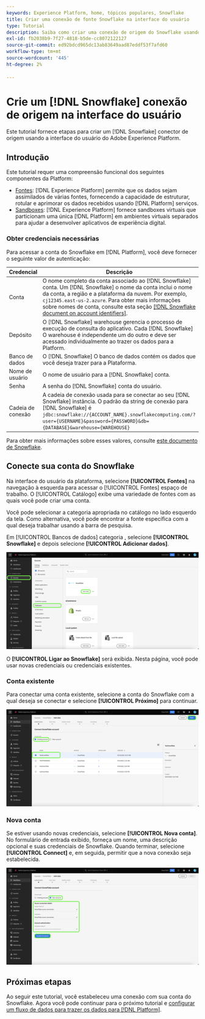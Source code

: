```yaml
---
keywords: Experience Platform, home, tópicos populares, Snowflake
title: Criar uma conexão de fonte Snowflake na interface do usuário
type: Tutorial
description: Saiba como criar uma conexão de origem do Snowflake usando a interface do usuário do Adobe Experience Platform.
exl-id: fb2038b9-7f27-4818-b5de-cc8072122127
source-git-commit: ed92bdcd965dc13ab83649aad87eddf53f7afd60
workflow-type: tm+mt
source-wordcount: '445'
ht-degree: 2%

---
```


# Crie um [!DNL Snowflake] conexão de origem na interface do usuário

Este tutorial fornece etapas para criar um [!DNL Snowflake] conector de origem usando a interface do usuário do Adobe Experience Platform.

## Introdução

Este tutorial requer uma compreensão funcional dos seguintes componentes da Platform:

* [Fontes](../../../../home.md): [!DNL Experience Platform] permite que os dados sejam assimilados de várias fontes, fornecendo a capacidade de estruturar, rotular e aprimorar os dados recebidos usando [!DNL Platform] serviços.
* [Sandboxes](../../../../../sandboxes/home.md): [!DNL Experience Platform] fornece sandboxes virtuais que particionam uma única [!DNL Platform] em ambientes virtuais separados para ajudar a desenvolver aplicativos de experiência digital.

### Obter credenciais necessárias

Para acessar a conta do Snowflake em [!DNL Platform], você deve fornecer o seguinte valor de autenticação:

| Credencial | Descrição |
| ---------- | ----------- |
| Conta | O nome completo da conta associado ao [!DNL Snowflake] conta. Um [!DNL Snowflake] o nome da conta inclui o nome da conta, a região e a plataforma da nuvem. Por exemplo, `cj12345.east-us-2.azure`. Para obter mais informações sobre nomes de conta, consulte esta seção [[!DNL Snowflake document on account identifiers]](https://docs.snowflake.com/en/user-guide/admin-account-identifier.html). |
| Depósito | O [!DNL Snowflake] warehouse gerencia o processo de execução de consulta do aplicativo. Cada [!DNL Snowflake] O warehouse é independente um do outro e deve ser acessado individualmente ao trazer os dados para a Platform. |
| Banco de dados | O [!DNL Snowflake] O banco de dados contém os dados que você deseja trazer para a Plataforma. |
| Nome de usuário | O nome de usuário para a [!DNL Snowflake] conta. |
| Senha | A senha do [!DNL Snowflake] conta do usuário. |
| Cadeia de conexão | A cadeia de conexão usada para se conectar ao seu [!DNL Snowflake] instância. O padrão da string de conexão para [!DNL Snowflake] é `jdbc:snowflake://{ACCOUNT_NAME}.snowflakecomputing.com/?user={USERNAME}&password={PASSWORD}&db={DATABASE}&warehouse={WAREHOUSE}` |

Para obter mais informações sobre esses valores, consulte [este documento de Snowflake](https://docs.snowflake.com/en/user-guide/key-pair-auth.html).

## Conecte sua conta do Snowflake

Na interface do usuário da plataforma, selecione **[!UICONTROL Fontes]** na navegação à esquerda para acessar o [!UICONTROL Fontes] espaço de trabalho. O [!UICONTROL Catálogo] exibe uma variedade de fontes com as quais você pode criar uma conta.

Você pode selecionar a categoria apropriada no catálogo no lado esquerdo da tela. Como alternativa, você pode encontrar a fonte específica com a qual deseja trabalhar usando a barra de pesquisa.

Em [!UICONTROL Bancos de dados] categoria , selecione **[!UICONTROL Snowflake]** e depois selecione **[!UICONTROL Adicionar dados]**.

![](../../../../images/tutorials/create/snowflake/catalog.png)

O **[!UICONTROL Ligar ao Snowflake]** será exibida. Nesta página, você pode usar novas credenciais ou credenciais existentes.

### Conta existente

Para conectar uma conta existente, selecione a conta do Snowflake com a qual deseja se conectar e selecione **[!UICONTROL Próximo]** para continuar.

![](../../../../images/tutorials/create/snowflake/existing.png)

### Nova conta

Se estiver usando novas credenciais, selecione **[!UICONTROL Nova conta]**. No formulário de entrada exibido, forneça um nome, uma descrição opcional e suas credenciais de Snowflake. Quando terminar, selecione **[!UICONTROL Connect]** e, em seguida, permitir que a nova conexão seja estabelecida.

![](../../../../images/tutorials/create/snowflake/new.png)

## Próximas etapas

Ao seguir este tutorial, você estabeleceu uma conexão com sua conta do Snowflake. Agora você pode continuar para o próximo tutorial e [configurar um fluxo de dados para trazer os dados para [!DNL Platform]](../../dataflow/databases.md).
